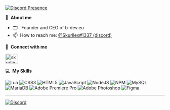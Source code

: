 [![Discord Presence](https://lanyard.cnrad.dev/api/791719518568972299)](https://discord.com/users/791719518568972299)

📘 &nbsp;**About me**
- 🗂 &nbsp; Founder and CEO of b-dev.eu
- 📫 &nbsp;How to reach me: [@Skurllex#1337 (discord)](https://discord.gg/b-dev)

🔗 &nbsp;**Connect with me**
<p align="left">
<a href="https://instagram.com/skurllextv" target="blank"><img align="center" src="https://raw.githubusercontent.com/rahuldkjain/github-profile-readme-generator/master/src/images/icons/Social/instagram.svg" alt="skurllextv" height="30" width="40" /></a>
</p>
  
💻 &nbsp;**My Skills**
  
![Lua](https://img.shields.io/badge/lua-%232C2D72.svg?style=flat&logo=lua&logoColor=white) ![CSS3](https://img.shields.io/badge/css3-%231572B6.svg?style=flat&logo=css3&logoColor=white) ![HTML5](https://img.shields.io/badge/html5-%23E34F26.svg?style=flat&logo=html5&logoColor=white) ![JavaScript](https://img.shields.io/badge/javascript-%23323330.svg?style=flat&logo=javascript&logoColor=%23F7DF1E) ![NodeJS](https://img.shields.io/badge/node.js-6DA55F?style=flat&logo=node.js&logoColor=white) ![NPM](https://img.shields.io/badge/NPM-%23000000.svg?style=flat&logo=npm&logoColor=white) ![MySQL](https://img.shields.io/badge/mysql-%2300f.svg?style=flat&logo=mysql&logoColor=white) ![MariaDB](https://img.shields.io/badge/MariaDB-003545?style=flat&logo=mariadb&logoColor=white) ![Adobe Premiere Pro](https://img.shields.io/badge/Adobe%20Premiere%20Pro-9999FF.svg?style=flat&logo=Adobe%20Premiere%20Pro&logoColor=white) ![Adobe Photoshop](https://img.shields.io/badge/adobephotoshop-%2331A8FF.svg?style=flat&logo=adobephotoshop&logoColor=white) ![Figma](https://img.shields.io/badge/figma-%23F24E1E.svg?style=flat&logo=figma&logoColor=white)

---
[![Discord](https://img.shields.io/badge/Discord-%237289DA.svg?logo=discord&logoColor=white)](https://discord.gg/b-dev) 
